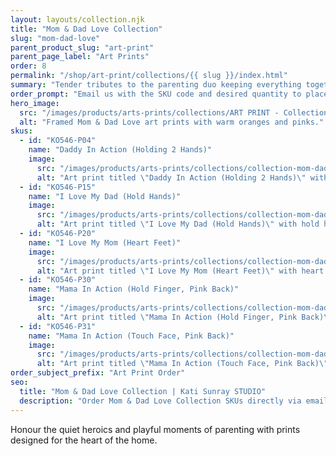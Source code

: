 ```yaml
---
layout: layouts/collection.njk
title: "Mom & Dad Love Collection"
slug: "mom-dad-love"
parent_product_slug: "art-print"
parent_page_label: "Art Prints"
order: 8
permalink: "/shop/art-print/collections/{{ slug }}/index.html"
summary: "Tender tributes to the parenting duo keeping everything together."
order_prompt: "Email us with the SKU code and desired quantity to place your order."
hero_image:
  src: "/images/products/arts-prints/collections/ART PRINT - Collection ‘Mom & Dad love’.jpg"
  alt: "Framed Mom & Dad Love art prints with warm oranges and pinks."
skus:
  - id: "KO546-P04"
    name: "Daddy In Action (Holding 2 Hands)"
    image:
      src: "/images/products/arts-prints/collections/collection-mom-dad-love/KO546-P04_Art print 8.5x11_Collection Mom & Dad Love_Daddy in action_holding 2 hands_green.jpg"
      alt: "Art print titled \"Daddy In Action (Holding 2 Hands)\" with holding 2 hands green illustration."
  - id: "KO546-P15"
    name: "I Love My Dad (Hold Hands)"
    image:
      src: "/images/products/arts-prints/collections/collection-mom-dad-love/KO546-P15_Art print 8.5x11_Collection Mom & Dad Love_I love my dad_Hold hands_Orange coloured.jpg"
      alt: "Art print titled \"I Love My Dad (Hold Hands)\" with hold hands orange coloured illustration."
  - id: "KO546-P20"
    name: "I Love My Mom (Heart Feet)"
    image:
      src: "/images/products/arts-prints/collections/collection-mom-dad-love/KO546-P20_Art print 8.5x11_Collection Mom & Dad Love_I love my mom_Heart feet_Orange coloured.jpg"
      alt: "Art print titled \"I Love My Mom (Heart Feet)\" with heart feet orange coloured illustration."
  - id: "KO546-P30"
    name: "Mama In Action (Hold Finger, Pink Back)"
    image:
      src: "/images/products/arts-prints/collections/collection-mom-dad-love/KO546-P30_Art print 8.5x11_Collection Mom & Dad Love_Mama In Action - Hold Finger - Pink Back.jpg"
      alt: "Art print titled \"Mama In Action (Hold Finger, Pink Back)\" from the Mom & Dad Love Collection."
  - id: "KO546-P31"
    name: "Mama In Action (Touch Face, Pink Back)"
    image:
      src: "/images/products/arts-prints/collections/collection-mom-dad-love/KO546-P31_Art print 8.5x11_Collection Mom & Dad Love_Mama In Action - Touch Face - Pink Back.jpg"
      alt: "Art print titled \"Mama In Action (Touch Face, Pink Back)\" from the Mom & Dad Love Collection."
order_subject_prefix: "Art Print Order"
seo:
  title: "Mom & Dad Love Collection | Kati Sunray STUDIO"
  description: "Order Mom & Dad Love Collection SKUs directly via email."
---
```


Honour the quiet heroics and playful moments of parenting with prints designed for the heart of the home.
